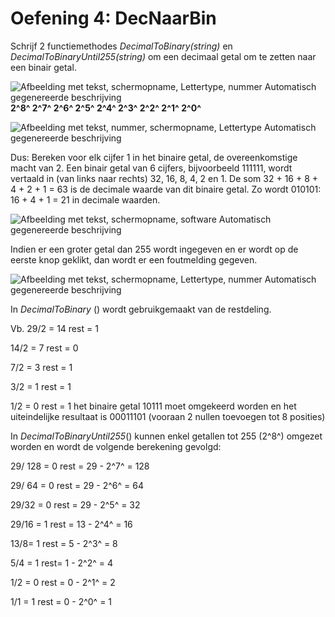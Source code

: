 # Oefening 4: DecNaarBin

Schrijf 2 functiemethodes *DecimalToBinary(string)* en
*DecimalToBinaryUntil255(string)* om een decimaal getal om te zetten
naar een binair getal.

![Afbeelding met tekst, schermopname, Lettertype, nummer Automatisch
gegenereerde
beschrijving](./media/image1.png) **2^8^ 2^7^ 2^6^ 2^5^ 2^4^ 2^3^ 2^2^ 2^1^ 2^0^**

![Afbeelding met tekst, nummer, schermopname, Lettertype Automatisch
gegenereerde beschrijving](./media/image2.png)

Dus: Bereken voor elk cijfer 1 in het binaire getal, de overeenkomstige
macht van 2. Een binair getal van 6 cijfers, bijvoorbeeld 111111, wordt
vertaald in (van links naar rechts) 32, 16, 8, 4, 2 en 1. De som 32 +
16 + 8 + 4 + 2 + 1 = 63 is de decimale waarde van dit binaire getal. Zo
wordt 010101: 16 + 4 + 1 = 21 in decimale waarden.

![Afbeelding met tekst, schermopname, software Automatisch gegenereerde
beschrijving](./media/image3.png)

Indien er een groter getal dan 255 wordt ingegeven en er wordt op de
eerste knop geklikt, dan wordt er een foutmelding gegeven.

![Afbeelding met tekst, schermopname, Lettertype, nummer Automatisch
gegenereerde
beschrijving](./media/image4.png)

In *DecimalToBinary* () wordt gebruikgemaakt van de restdeling.

Vb. 29/2 = 14 rest = 1

14/2 = 7 rest = 0

7/2 = 3 rest = 1

3/2 = 1 rest = 1

1/2 = 0 rest = 1 het binaire getal 10111 moet omgekeerd worden en het
uiteindelijke resultaat is 00011101 (vooraan 2 nullen toevoegen tot 8
posities)

In *DecimalToBinaryUntil255*() kunnen enkel getallen tot 255 (2^8^)
omgezet worden en wordt de volgende berekening gevolgd:

29/ 128 = 0 rest = 29 - 2^7^ = 128

29/ 64 = 0 rest = 29 - 2^6^ = 64

29/32 = 0 rest = 29 - 2^5^ = 32

29/16 = 1 rest = 13 - 2^4^ = 16

13/8= 1 rest = 5 - 2^3^ = 8

5/4 = 1 rest= 1 - 2^2^ = 4

1/2 = 0 rest = 0 - 2^1^ = 2

1/1 = 1 rest = 0 - 2^0^ = 1
